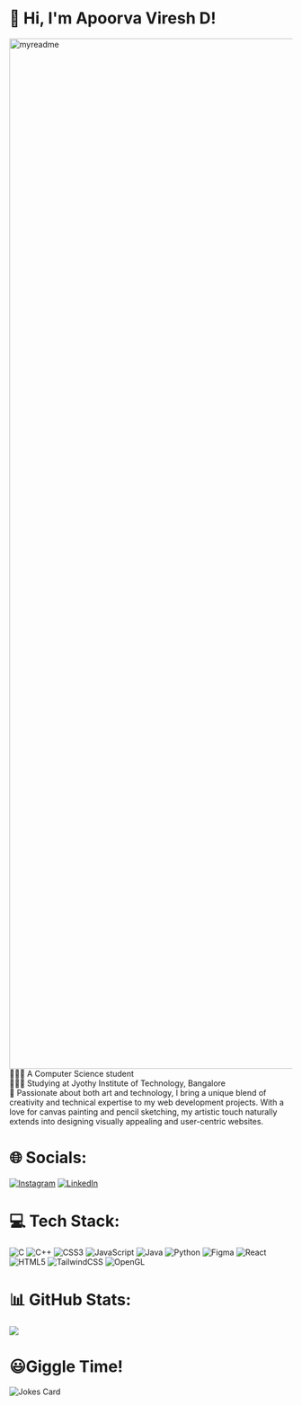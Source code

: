 <!-- Level 3: Add custom code -->

# 👋 Hi, I'm Apoorva Viresh D!
<img width="1834" alt="myreadme" src="https://github.com/user-attachments/assets/6089b653-4c80-4100-8a4c-16c81588b521">
👩🏻‍💻 A Computer Science student<br/>
👩🏻‍🎓 Studying at Jyothy Institute of Technology, Bangalore<br/>
🎨 Passionate about both art and technology, I bring a unique blend of creativity and technical expertise to my web development projects. With a love for canvas painting and pencil sketching,       my artistic touch naturally extends into designing visually appealing and user-centric websites. 

# 🌐 Socials:
[![Instagram](https://img.shields.io/badge/Instagram-%23E4405F.svg?logo=Instagram&logoColor=white)](https://instagram.com/apoorvaa.vd) [![LinkedIn](https://img.shields.io/badge/LinkedIn-%230077B5.svg?logo=linkedin&logoColor=white)](https://linkedin.com/in/apoorva-viresh-d) 

# 💻 Tech Stack:
![C](https://img.shields.io/badge/c-%2300599C.svg?style=for-the-badge&logo=c&logoColor=white) ![C++](https://img.shields.io/badge/c++-%2300599C.svg?style=for-the-badge&logo=c%2B%2B&logoColor=white) ![CSS3](https://img.shields.io/badge/css3-%231572B6.svg?style=for-the-badge&logo=css3&logoColor=white) ![JavaScript](https://img.shields.io/badge/javascript-%23323330.svg?style=for-the-badge&logo=javascript&logoColor=%23F7DF1E) ![Java](https://img.shields.io/badge/java-%23ED8B00.svg?style=for-the-badge&logo=openjdk&logoColor=white) ![Python](https://img.shields.io/badge/python-3670A0?style=for-the-badge&logo=python&logoColor=ffdd54) ![Figma](https://img.shields.io/badge/figma-%23F24E1E.svg?style=for-the-badge&logo=figma&logoColor=white) ![React](https://img.shields.io/badge/react-%2320232a.svg?style=for-the-badge&logo=react&logoColor=%2361DAFB) ![HTML5](https://img.shields.io/badge/html5-%23E34F26.svg?style=for-the-badge&logo=html5&logoColor=white) ![TailwindCSS](https://img.shields.io/badge/tailwindcss-%2338B2AC.svg?style=for-the-badge&logo=tailwind-css&logoColor=white) ![OpenGL](https://img.shields.io/badge/OpenGL-%23FFFFFF.svg?style=for-the-badge&logo=opengl)
# 📊 GitHub Stats:
![](https://github-readme-stats.vercel.app/api/top-langs/?username=apoorvaaxo&theme=dark&hide_border=false&include_all_commits=true&count_private=false&layout=compact)

# 😃Giggle Time!
![Jokes Card](https://readme-jokes.vercel.app/api)
<!-- Proudly created with GPRM ( https://gprm.itsvg.in ) -->
